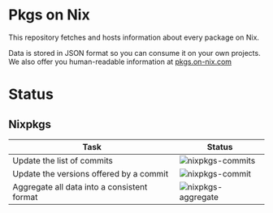 # Pkgs on Nix

This repository fetches and hosts information
about every package on Nix.

Data is stored in JSON format
so you can consume it on your own projects.
We also offer you human-readable information
at [pkgs.on-nix.com](https://pkgs.on-nix.com)

# Status

## Nixpkgs

| Task | Status |
| ---- | ------ |
| Update the list of commits |  ![nixpkgs-commits](https://github.com/on-nix/pkgs/actions/workflows/nixpkgs-commits.yaml/badge.svg?branch=main) |
| Update the versions offered by a commit | ![nixpkgs-commit](https://github.com/on-nix/pkgs/actions/workflows/nixpkgs-commit.yaml/badge.svg?branch=main) |
| Aggregate all data into a consistent format | ![nixpkgs-aggregate](https://github.com/on-nix/pkgs/actions/workflows/nixpkgs-aggregate.yaml/badge.svg?branch=main) |

